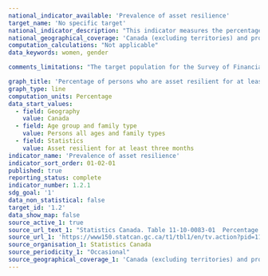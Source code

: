 ```yaml
---
national_indicator_available: 'Prevalence of asset resilience'
target_name: 'No specific target'
national_indicator_description: "This indicator measures the percentage of persons who are asset resilient. Asset resilience is defined as having enough savings to maintain well-being for a specified period of time. More specifically, the ability of Canadians to cover unexpected expenses, or reduced income, by drawing from assets (e.g. a bank account) for a specified period of time."
national_geographical_coverage: 'Canada (excluding territories) and provinces' 
computation_calculations: "Not applicable"
data_keywords: women, gender

comments_limitations: "The target population for the Survey of Financial Security is families across the ten provinces of Canada. Excluded from the survey are: the territories, those living on reserves and other Aboriginal settlements, official representatives of foreign countries living in Canada and their families, members of religious and other communal colonies, members of the Canadian Forces living in military bases, people living in residences for senior citizens, and people living full time in institutions. These exclusions represent approximately 2% of the population."

graph_title: 'Percentage of persons who are asset resilient for at least 3 months'
graph_type: line
computation_units: Percentage
data_start_values:
  - field: Geography
    value: Canada
  - field: Age group and family type
    value: Persons all ages and family types
  - field: Statistics
    value: Asset resilient for at least three months
indicator_name: 'Prevalence of asset resilience'
indicator_sort_order: 01-02-01
published: true
reporting_status: complete
indicator_number: 1.2.1
sdg_goal: '1'
data_non_statistical: false
target_id: '1.2'
data_show_map: false
source_active_1: true
source_url_text_1: "Statistics Canada. Table 11-10-0083-01  Percentage of persons who are asset resilient, Canada and provinces"
source_url_1: 'https://www150.statcan.gc.ca/t1/tbl1/en/tv.action?pid=1110008301'
source_organisation_1: Statistics Canada
source_periodicity_1: "Occasional"
source_geographical_coverage_1: 'Canada (excluding territories) and provinces'
---
```

